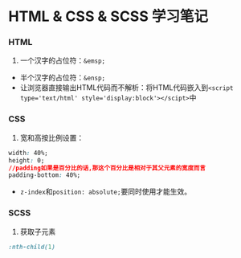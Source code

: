 # HTML & CSS & SCSS 学习笔记
### HTML
1. 一个汉字的占位符：```&emsp;```
- 半个汉字的占位符：```&ensp;```
- 让浏览器直接输出HTML代码而不解析：将HTML代码嵌入到```<script type='text/html' style='display:block'></scipt>```中 

### CSS
1. 宽和高按比例设置：
```css
width: 40%;
height: 0;
//padding如果是百分比的话,那这个百分比是相对于其父元素的宽度而言
padding-bottom: 40%;
```
- ```z-index```和```position: absolute;```要同时使用才能生效。

### SCSS
1. 获取子元素
```css
:nth-child(1)
```